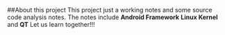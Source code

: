 ##About this project
This project just a working notes and some source code analysis notes.
The notes include **Android Framework** **Linux Kernel** and **QT**
Let us learn together!!! 